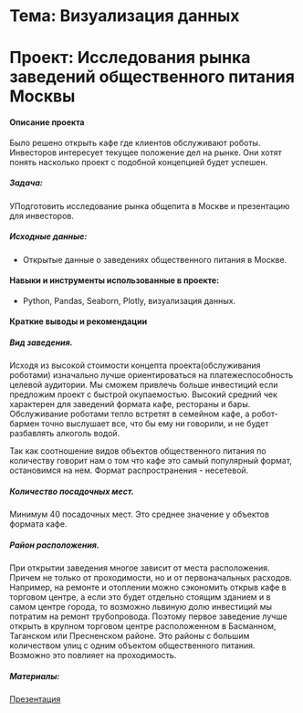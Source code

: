 # Тема: Визуализация данных

# Проект: Исследования рынка заведений общественного питания Москвы

#### Описание проекта 
Было решено открыть кафе где клиентов обслуживают роботы. Инвесторов интересует текущее положение дел на рынке. Они хотят понять насколько проект с подобной концепцией будет успешен.

##### Задача:

УПодготовить исследование рынка общепита в Москве и презентацию для инвесторов.

##### Исходные данные:

* Открытые данные о заведениях общественного питания в Москве.


#### Навыки и инструменты использованные в проекте:
* Python, Pandas, Seaborn, Plotly, визуализация данных.



#### Краткие выводы и рекомендации

##### Вид заведения.

Исходя из высокой стоимости концепта проекта(обслуживания роботами) изначально лучше ориентироваться на платежеспособность целевой аудитории. Мы сможем привлечь больше инвестиций если предложим проект с быстрой окупаемостью. Высокий средний чек характерен для заведений формата кафе, рестораны и бары. Обслуживание роботами тепло встретят в семейном кафе, а робот-бармен точно выслушает все, что бы ему ни говорили, и не будет разбавлять алкоголь водой.

Так как соотношение видов объектов общественного питания по количеству говорит нам о том что кафе это самый популярный формат, остановимся на нем. Формат распространения - несетевой.

##### Количество посадочных мест.

Минимум 40 посадочных мест. Это среднее значение у объектов формата кафе.

##### Район расположения.

При открытии заведения многое зависит от места расположения. Причем не только от проходимости, но и от первоначальных расходов. Например, на ремонте и отоплении можно сэкономить открыв кафе в торговом центре, а если это будет отдельно стоящим зданием и в самом центре города, то возможно львиную долю инвестиций мы потратим на ремонт трубопровода. Поэтому первое заведение лучше открыть в крупном торговом центре расположенном в Басманном, Таганском или Пресненском районе. Это районы с большим количеством улиц с одним объектом общественного питания. Возможно это повлияет на проходимость.



##### Материалы: 
[Презентация](https://disk.yandex.ru/i/NUD4-Xy01NMonA)
